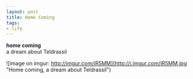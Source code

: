 ```yaml
---
layout: post
title: Home Coming
tags:
- life
---
```


**home coming**  
a dream about Teldrassil

![image on imgur: http://imgur.com/iR5MM](http://i.imgur.com/iR5MM.jpg "Home coming, a dream about Teldrassil")
